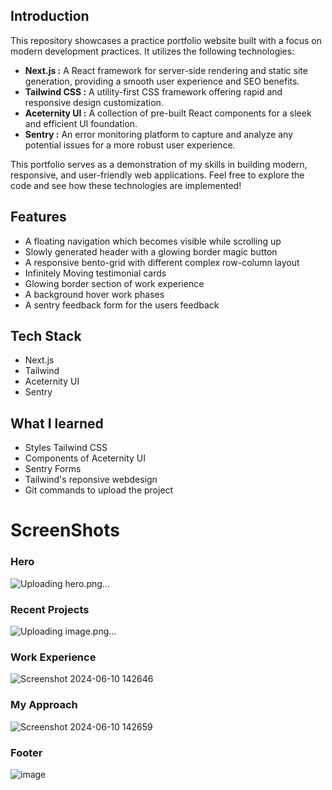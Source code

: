 ## Introduction

This repository showcases a practice portfolio website built with a focus on modern development practices. It utilizes the following technologies:

* **Next.js :** A React framework for server-side rendering and static site generation, providing a smooth user experience and SEO benefits.
* **Tailwind CSS :** A utility-first CSS framework offering rapid and responsive design customization.
* **Aceternity UI :** A collection of pre-built React components for a sleek and efficient UI foundation.
* **Sentry :** An error monitoring platform to capture and analyze any potential issues for a more robust user experience.

This portfolio serves as a demonstration of my skills in building modern, responsive, and user-friendly web applications.  Feel free to explore the code and see how these technologies are implemented!


## Features

-  A floating navigation which becomes visible while scrolling up
- Slowly generated header with a glowing border magic button
- A responsive bento-grid with different complex row-column layout
- Infinitely Moving testimonial cards
- Glowing border section of work experience
- A background hover work phases
- A sentry feedback form for the users feedback

## Tech Stack

- Next.js
- Tailwind
- Aceternity UI
- Sentry

## What I learned

- Styles Tailwind CSS
- Components of Aceternity UI
- Sentry Forms
- Tailwind's reponsive webdesign
- Git commands to upload the project

# ScreenShots

### Hero
![Uploading hero.png…]()


### Recent Projects
![Uploading image.png…]()


### Work Experience
![Screenshot 2024-06-10 142646](https://github.com/Abubakarkhan606/next-portfolio/assets/135943512/9c419543-cc76-4e92-a01d-4140d7020cd3)

### My Approach
![Screenshot 2024-06-10 142659](https://github.com/Abubakarkhan606/next-portfolio/assets/135943512/fc9b5f6a-6a40-4c7f-8f51-a27a288ffaa2)

### Footer
![image](https://github.com/Abubakarkhan606/next-portfolio/assets/135943512/7e4033f7-ac85-4380-8521-fe84a3ae085d)



